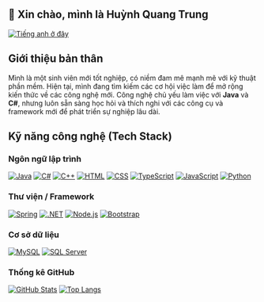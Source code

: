 ## 👋 Xin chào, mình là **Huỳnh Quang Trung**

[![Tiếng anh ở đây](https://img.shields.io/badge/Tiếng_anh_ở_đây!-bcdfff?style=for-the-badge&stype=for-the-badge&logoSize=40&label=English+here!&labelColor=3178C6)](./README.md)

## Giới thiệu bản thân

Mình là một sinh viên mới tốt nghiệp, có niềm đam mê mạnh mẽ với kỹ thuật phần mềm. Hiện tại, mình đang tìm kiếm các cơ hội việc làm để mở rộng kiến thức về các công nghệ mới. Công nghệ chủ yếu làm việc với **Java** và **C#**, nhưng luôn sẵn sàng học hỏi và thích nghi với các công cụ và framework mới để phát triển sự nghiệp lâu dài.

## Kỹ năng công nghệ (Tech Stack)

### Ngôn ngữ lập trình

[![Java](https://img.shields.io/badge/Java-ED8B00?style=for-the-badge&logo=openjdk&logoColor=white)](https://www.java.com/)
[![C#](https://img.shields.io/badge/C%23-512BD4?style=for-the-badge&logo=c-sharp&logoColor=white)](https://learn.microsoft.com/en-us/dotnet/csharp/)
[![C++](https://img.shields.io/badge/C%2B%2B-044F88?style=for-the-badge&logo=cplusplus&logoColor=white)](https://en.cppreference.com/w/)
[![HTML](https://img.shields.io/badge/HTML5-E34F26?style=for-the-badge&logo=html5&logoColor=white)](https://developer.mozilla.org/en-US/docs/Web/HTML)
[![CSS](https://img.shields.io/badge/CSS3-1572B6?style=for-the-badge&logo=css3&logoColor=white)](https://developer.mozilla.org/en-US/docs/Web/CSS)
[![TypeScript](https://img.shields.io/badge/TypeScript-3178C6?style=for-the-badge&logo=typescript&logoColor=white)](https://www.typescriptlang.org/)
[![JavaScript](https://img.shields.io/badge/JavaScript-F7DF1E?style=for-the-badge&logo=javascript&logoColor=black)](https://developer.mozilla.org/en-US/docs/Web/JavaScript)
[![Python](https://img.shields.io/badge/Python-3776AB?style=for-the-badge&logo=python&logoColor=white)](https://www.python.org/)

### Thư viện / Framework

[![Spring](https://img.shields.io/badge/Spring-6DB33F?style=for-the-badge&logo=spring&logoColor=white&logoSize=40)](https://spring.io/)
[![.NET](https://img.shields.io/badge/.NET-512BD4?style=for-the-badge&logo=dotnet&logoColor=white&logoSize=40)](https://dotnet.microsoft.com/)
[![Node.js](https://img.shields.io/badge/Node.js-339933?style=for-the-badge&logo=nodedotjs&logoColor=white&logoSize=40)](https://nodejs.org)
[![Bootstrap](https://img.shields.io/badge/Bootstrap-7952B3?style=for-the-badge&logo=bootstrap&logoColor=white&logoSize=40)](https://getbootstrap.com/)

### Cơ sở dữ liệu

[![MySQL](https://img.shields.io/badge/MySQL-4479A1?style=for-the-badge&logo=mysql&logoColor=white&logoSize=40)](https://www.mysql.com/)
[![SQL Server](https://img.shields.io/badge/Microsoft_SQL_Server-CC2927?style=for-the-badge&logo=microsoft-sql-server&logoColor=white)](https://www.microsoft.com/en-us/sql-server)

### Thống kê GitHub

[![GitHub Stats](https://github-readme-stats.vercel.app/api?username=hqtrung01Yuk&show_icons=true&theme=tokyonight&locale=vi&line_height=20&rank_icon=github&hide_border=true)](https://github.com/hqtrung01Yuk)
[![Top Langs](https://github-readme-stats.vercel.app/api/top-langs/?username=hqtrung01Yuk&theme=tokyonight&layout=compact&langs_count=6&exclude=html,css&hide_border=true&locale=vi)](https://github.com/hqtrung01Yuk)
